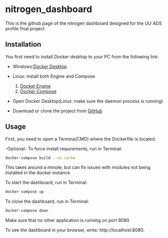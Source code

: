 # nitrogen_dashboard
This is the github page of the nitrogen dashboard designed for the UU ADS profile final project.

## Installation

You first need to install Docker desktop to your PC from the following link: 

- Windows:[Docker Desktop](https://www.docker.com/products/docker-desktop)

- Linux: install both Engine and Compose
     1. [Docker Engine](https://docs.docker.com/engine/install/)
     2. [Docker Compose](https://docs.docker.com/compose/install/#install-compose-on-linux-systems)

- Open Docker Desktop(Linux: make sure the daemon process is running)
- Download or clone the project from [GitHub](https://github.com/Benjamin-UU/nitrogen_dashboard/) 
## Usage

First, you need to open a Termina(CMD) where the Dockerfile is located.

-Optional-
To force install requirements, run in Terminal:
```bash
docker-compose build --no-cache
```
This takes around a minute, but can fix issues with modules not being installed in the docker instance

To start the dashboard, run in Terminal:
```bash
docker-compose up
```
To close the dashboard, run in Terminal:

```bash
docker-compose down
```

Make sure that no other application is running on port 8080

To see the dashboard in your browser, write: http://localhost:8080.
